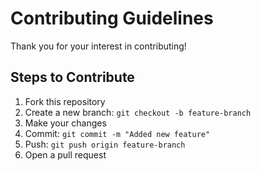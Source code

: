 # Contributing Guidelines

Thank you for your interest in contributing!

## Steps to Contribute
1. Fork this repository
2. Create a new branch: `git checkout -b feature-branch`
3. Make your changes
4. Commit: `git commit -m "Added new feature"`
5. Push: `git push origin feature-branch`
6. Open a pull request

